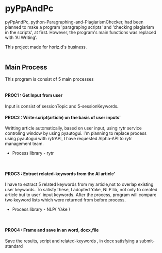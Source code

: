 # pyPpAndPc
pyPpAndPc, python-Paragraphing-and-PlagiarismChecker, had been planned to make a program 'paragraping scripts' and 'checking plagiarism in the scripts', at first.
However, the program's main functions was replaced with 'AI Writing'.
<br>

This project made for horiz.d's business.
<br><br>


## Main Process
This program is consist of 5 main processes
<br>
<br>

#### PROC1 : Get Input from user
Input is consist of sessionTopic and 5-sessionKeywords.
<br>

#### PROC2 : Write script(article) on the basis of user inputs'
Writting article automatically, based on user input, using rytr service controling window by using pyautogui.
I'm planning to replace process using pyautogui with rytrAPI, I have requested Alpha-API to rytr management team.
  *  Process library - rytr 
<br>

#### PROC3 : Extract related-keywords from the AI article'
I have to extract 5 related keywords from my article,not to overlap existing user keywords. To satisfy these, I adopted Yake, NLP lib, not only to created article but to user' input keywords. After the process, program will compare two keyword lists which were returned from before process.
  * Process library - NLP( Yake )
<br>

#### PROC4 : Frame and save in an word, docx,file
Save the results, script and related-keywords , in docx satisfying a submit-standard
<br>


